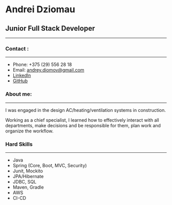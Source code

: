# Andrei Dziomau
## Junior Full Stack Developer
***
### Contact :
***
* Phone: +375 (29) 556 28 18
* Email: andrey.diomov@gmail.com
* [LinkedIn](https://www.linkedin.com/in/andrey-diomov/)
* [GitHub](https://github.com/Andrey-Diomov)
### About me:
***
I was engaged in the design
AC/heating/ventilation systems in
construction.

Working as a chief specialist, I learned how
to effectively interact with all departments,
make decisions and be responsible for
them, plan work and organize the
workflow.
### Hard Skills
***
* Java
* Spring (Core, Boot, MVC, Security)
* Junit, Mockito
* JPA/Hibernate
* JDBC, SQL
* Maven, Gradle
* AWS
* CI-CD